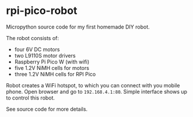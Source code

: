 # rpi-pico-robot

Micropython source code for my first homemade DIY robot.

The robot consists of:
- four 6V DC motors
- two L9110S motor drivers
- Raspberry Pi Pico W (with wifi)
- five 1.2V NiMH cells for motors
- three 1.2V NiMH cells for RPI Pico

Robot creates a WiFi hotspot, to which you can connect with you mobile phone.
Open browser and go to `192.168.4.1:80`. Simple interface shows up to control this robot.

See source code for more details.
